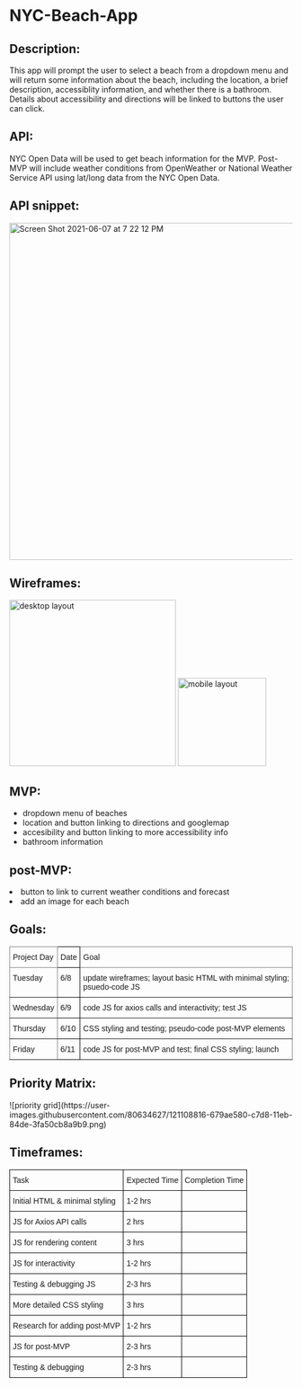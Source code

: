# NYC-Beach-App

<h2>Description:</h2> This app will prompt the user to select a beach from a dropdown menu and will return some information about the beach, including the location, a brief description, accessiblity information, and whether there is a bathroom. Details about accessibility and directions will be linked to buttons the user can click.

<h2>API:</h2> NYC Open Data will be used to get beach information for the MVP. Post-MVP will include weather conditions from OpenWeather or National Weather Service API using lat/long data from the NYC Open Data.

<h2>API snippet:</h2>

<img width="600" alt="Screen Shot 2021-06-07 at 7 22 12 PM" src="https://user-images.githubusercontent.com/80634627/121099357-b12e0500-c7c5-11eb-80cb-d1c61dc81a7a.png">

<h2>Wireframes:</h2>
<img width="296" alt="desktop layout" src="https://user-images.githubusercontent.com/80634627/121213360-25ab8700-c84c-11eb-9016-950caeaf7a47.png">

<img width="157" alt="mobile layout" src="https://user-images.githubusercontent.com/80634627/121213376-293f0e00-c84c-11eb-9dbb-a4c690a72bf8.png">


<h2>MVP:</h2>
<ul>
  <li>dropdown menu of beaches</li>
  <li>location and button linking  to directions and googlemap</li>
  <li>accesibility and button linking to more accessibility info</li>
  <li>bathroom information</li>
</ul>

<h2>post-MVP:</h2>
</ul>
  <li>button to link to current weather conditions and forecast</li>
  <li> add an image for each beach</li>
</ul>

<h2>Goals:</h2>

<style type="text/css">
.tg  {border-collapse:collapse;border-spacing:0;}
.tg td{border-color:black;border-style:solid;border-width:1px;font-family:Arial, sans-serif;font-size:14px;
  overflow:hidden;padding:10px 5px;word-break:normal;}
.tg th{border-color:black;border-style:solid;border-width:1px;font-family:Arial, sans-serif;font-size:14px;
  font-weight:normal;overflow:hidden;padding:10px 5px;word-break:normal;}
.tg .tg-0pky{border-color:inherit;text-align:left;vertical-align:top}
.tg .tg-0lax{text-align:left;vertical-align:top}
</style>
<table class="tg">
<thead>
  <tr>
    <th class="tg-0pky">Project Day</th>
    <th class="tg-0lax">Date</th>
    <th class="tg-0pky">Goal</th>
  </tr>
</thead>
<tbody>
  <tr>
    <td class="tg-0pky">Tuesday</td>
    <td class="tg-0lax">6/8</td>
    <td class="tg-0pky">update wireframes; layout basic HTML with minimal styling; psuedo-code JS</td>
  </tr>
  <tr>
    <td class="tg-0pky">Wednesday</td>
    <td class="tg-0lax">6/9</td>
    <td class="tg-0pky">code JS for axios calls and interactivity; test JS</td>
  </tr>
  <tr>
    <td class="tg-0pky">Thursday</td>
    <td class="tg-0lax">6/10</td>
    <td class="tg-0pky">CSS styling and testing; pseudo-code post-MVP elements</td>
  </tr>
  <tr>
    <td class="tg-0pky">Friday</td>
    <td class="tg-0lax">6/11</td>
    <td class="tg-0pky">code JS for post-MVP and test; final CSS styling; launch</td>
  </tr>
</tbody>
</table>

<h2>Priority Matrix:</h2>
![priority grid](https://user-images.githubusercontent.com/80634627/121108816-679ae580-c7d8-11eb-84de-3fa50cb8a9b9.png)

<h2>Timeframes:</h2>
<style type="text/css">
.tg  {border-collapse:collapse;border-spacing:0;}
.tg td{border-color:black;border-style:solid;border-width:1px;font-family:Arial, sans-serif;font-size:14px;
  overflow:hidden;padding:10px 5px;word-break:normal;}
.tg th{border-color:black;border-style:solid;border-width:1px;font-family:Arial, sans-serif;font-size:14px;
  font-weight:normal;overflow:hidden;padding:10px 5px;word-break:normal;}
.tg .tg-0lax{text-align:left;vertical-align:top}
</style>
<table class="tg">
<thead>
  <tr>
    <th class="tg-0lax">Task</th>
    <th class="tg-0lax">Expected Time</th>
    <th class="tg-0lax">Completion Time</th>
  </tr>
</thead>
<tbody>
  <tr>
    <td class="tg-0lax">Initial HTML &amp; minimal styling</td>
    <td class="tg-0lax">1-2 hrs</td>
    <td class="tg-0lax"></td>
  </tr>
  <tr>
    <td class="tg-0lax">JS for Axios API calls</td>
    <td class="tg-0lax">2 hrs</td>
    <td class="tg-0lax"></td>
  </tr>
  <tr>
    <td class="tg-0lax">JS for rendering content</td>
    <td class="tg-0lax">3 hrs</td>
    <td class="tg-0lax"></td>
  </tr>
  <tr>
    <td class="tg-0lax">JS for interactivity</td>
    <td class="tg-0lax">1-2 hrs</td>
    <td class="tg-0lax"></td>
  </tr>
  <tr>
    <td class="tg-0lax">Testing &amp; debugging JS</td>
    <td class="tg-0lax">2-3 hrs</td>
    <td class="tg-0lax"></td>
  </tr>
  <tr>
    <td class="tg-0lax">More detailed CSS styling</td>
    <td class="tg-0lax">3 hrs</td>
    <td class="tg-0lax"></td>
  </tr>
  <tr>
    <td class="tg-0lax">Research for adding post-MVP </td>
    <td class="tg-0lax">1-2 hrs</td>
    <td class="tg-0lax"></td>
  </tr>
  <tr>
    <td class="tg-0lax">JS for post-MVP</td>
    <td class="tg-0lax">2-3 hrs</td>
    <td class="tg-0lax"></td>
  </tr>
  <tr>
    <td class="tg-0lax">Testing &amp; debugging</td>
    <td class="tg-0lax">2-3 hrs</td>
    <td class="tg-0lax"></td>
  </tr>
</tbody>
</table>

